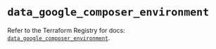 # `data_google_composer_environment`

Refer to the Terraform Registry for docs: [`data_google_composer_environment`](https://registry.terraform.io/providers/hashicorp/google/5.24.0/docs/data-sources/composer_environment).
